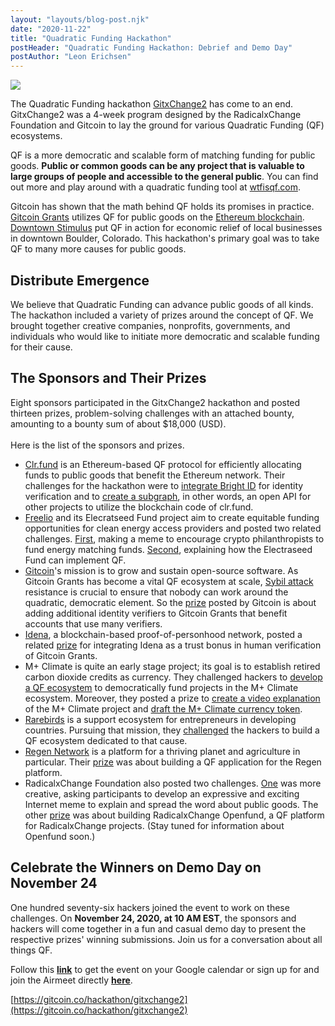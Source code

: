 ```yaml
---
layout: "layouts/blog-post.njk"
date: "2020-11-22"
title: "Quadratic Funding Hackathon"
postHeader: "Quadratic Funding Hackathon: Debrief and Demo Day"
postAuthor: "Leon Erichsen"
---
```


![](/images/blog/gitxchange2.png)

The Quadratic Funding hackathon [GitxChange2](https://gitcoin.co/hackathon/gitxchange2/?) has come to an end. GitxChange2 was a 4-week program designed by the RadicalxChange Foundation and Gitcoin to lay the ground for various Quadratic Funding (QF) ecosystems.

QF is a more democratic and scalable form of matching funding for public goods. **Public or common goods can be any project that is valuable to large groups of people and accessible to the general public**. You can find out more and play around with a quadratic funding tool at [wtfisqf.com](https://wtfisqf.com/?grant=&grant=&grant=&grant=&match=1000).

Gitcoin has shown that the math behind QF holds its promises in practice. [Gitcoin Grants](https://gitcoin.co/grants/) utilizes QF for public goods on the [Ethereum blockchain](https://ethereum.org/en/). [Downtown Stimulus](https://downtownstimulus.com/) put QF in action for economic relief of local businesses in downtown Boulder, Colorado. This hackathon's primary goal was to take QF to many more causes for public goods.

## Distribute Emergence

We believe that Quadratic Funding can advance public goods of all kinds. The hackathon included a variety of prizes around the concept of QF. We brought together creative companies, nonprofits, governments, and individuals who would like to initiate more democratic and scalable funding for their cause.

## The Sponsors and Their Prizes

Eight sponsors participated in the GitxChange2 hackathon and posted thirteen prizes, problem-solving challenges with an attached bounty, amounting to a bounty sum of about \$18,000 (USD). \
 \
Here is the list of the sponsors and prizes.

- [Clr.fund](https://clr.fund/#/) is an Ethereum-based QF protocol for efficiently allocating funds to public goods that benefit the Ethereum network. Their challenges for the hackathon were to [integrate Bright ID](https://gitcoin.co/issue/clrfund/monorepo/26/100023816) for identity verification and to [create a subgraph](https://gitcoin.co/issue/clrfund/monorepo/58/100023817), in other words, an open API for other projects to utilize the blockchain code of clr.fund.
- [Freelio](http://www.freeel.io/) and its Elecratseed Fund project aim to create equitable funding opportunities for clean energy access providers and posted two related challenges. [First](https://gitcoin.co/issue/Freeelio/electraseed-fund/14/100023833), making a meme to encourage crypto philanthropists to fund energy matching funds. [Second](https://gitcoin.co/issue/Freeelio/electraseed-fund/12/100023831), explaining how the Electraseed Fund can implement QF.
- [Gitcoin](https://gitcoin.co/)'s mission is to grow and sustain open-source software. As Gitcoin Grants has become a vital QF ecosystem at scale, [Sybil attack](https://en.wikipedia.org/wiki/Sybil_attack) resistance is crucial to ensure that nobody can work around the quadratic, democratic element. So the [prize](https://gitcoin.co/issue/gitcoinco/skunkworks/187/100023848) posted by Gitcoin is about adding additional identity verifiers to Gitcoin Grants that benefit accounts that use many verifiers.
- [Idena](https://idena.io/), a blockchain-based proof-of-personhood network, posted a related [prize](https://gitcoin.co/issue/idena-network/idena-desktop/454/100023832) for integrating Idena as a trust bonus in human verification of Gitcoin Grants.
- M+ Climate is quite an early stage project; its goal is to establish retired carbon dioxide credits as currency. They challenged hackers to [develop a QF ecosystem](https://gitcoin.co/issue/MPlus4Climate/MPlusToolKit/3/100023836) to democratically fund projects in the M+ Climate ecosystem. Moreover, they posted a prize to [create a video explanation](https://gitcoin.co/issue/MPlus4Climate/MPlusToolKit/2/100023835) of the M+ Climate project and [draft the M+ Climate currency token](https://gitcoin.co/issue/MPlus4Climate/MPlusToolKit/1/100023834).
- [Rarebirds](https://rarebirdshq.com/) is a support ecosystem for entrepreneurs in developing countries. Pursuing that mission, they [challenged](https://gitcoin.co/issue/RareBirdsLLC/rarebirds/3/100023826) the hackers to build a QF ecosystem dedicated to that cause.
- [Regen Network](https://www.regen.network/) is a platform for a thriving planet and agriculture in particular. Their [prize](https://gitcoin.co/issue/regen-network/regen-ledger/111/100023815) was about building a QF application for the Regen platform.
- RadicalxChange Foundation also posted two challenges. [One](https://gitcoin.co/issue/RadicalxChange/GitxChange/7/100023849) was more creative, asking participants to develop an expressive and exciting Internet meme to explain and spread the word about public goods. The other [prize](https://gitcoin.co/issue/RadicalxChange/GitxChange/5/100023819) was about building RadicalxChange Openfund, a QF platform for RadicalxChange projects. (Stay tuned for information about Openfund soon.)

## Celebrate the Winners on Demo Day on November 24

One hundred seventy-six hackers joined the event to work on these challenges. On **November 24, 2020, at 10 AM EST**, the sponsors and hackers will come together in a fun and casual demo day to present the respective prizes' winning submissions. Join us for a conversation about all things QF.

Follow this **[link](https://calendar.google.com/event?action=TEMPLATE&tmeid=MXJxbzIwZDNsNWJjYmR0NGt0dmIwdnFkamwgcmFkaWNhbHhjaGFuZ2Uub3JnXzZ2czVrcGprbjkwdjQycDU0dmdncXJiaXZrQGc&tmsrc=radicalxchange.org_6vs5kpjkn90v42p54vggqrbivk%40group.calendar.google.com)** to get the event on your Google calendar or sign up for and join the Airmeet directly **[here](https://www.airmeet.com/e/3d7706b0-0444-11eb-8bbf-3b2d644d583f)**.

[https://gitcoin.co/hackathon/gitxchange2](https://gitcoin.co/hackathon/gitxchange2)

